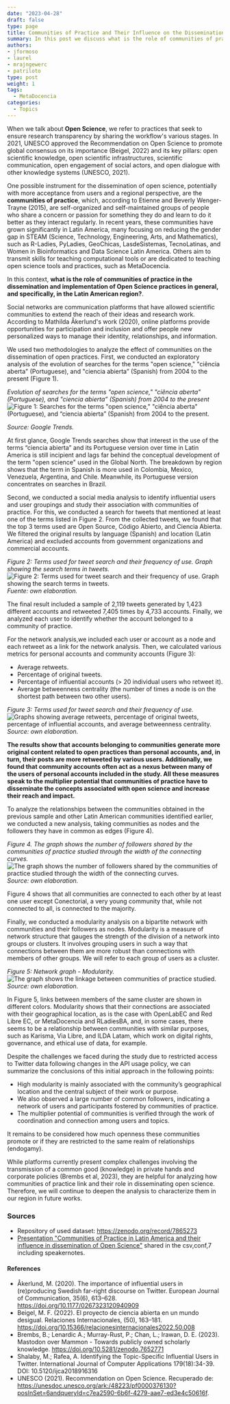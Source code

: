 ```yaml
---
date: "2023-04-28"
draft: false
type: page
title: Communities of Practice and Their Influence on the Dissemination of Open Science in Latin America
summary: In this post we discuss what is the role of communities of practice in the dissemination and implementation of Open Science practices in general, and specifically, in the Latin American region.
authors: 
- jformoso
- laurel
- mrajngewerc
- patriloto
type: post
weight: 1
tags: 
  - MetaDocencia
categories:
  - Topics
---
```


When we talk about **Open Science**, we refer to practices that seek to ensure research transparency by sharing the workflow's various stages. In 2021, UNESCO approved the Recommendation on Open Science to promote global consensus on its importance (Beigel, 2022) and its key pillars: open scientific knowledge, open scientific infrastructures, scientific communication, open engagement of social actors, and open dialogue with other knowledge systems (UNESCO, 2021).

One possible instrument for the dissemination of open science, potentially with more acceptance from users and a regional perspective, are the **communities of practice**, which, according to Etienne and Beverly Wenger-Trayne (2015), are self-organized and self-maintained groups of people who share a concern or passion for something they do and learn to do it better as they interact regularly. In recent years, these communities have grown significantly in Latin America, many focusing on reducing the gender gap in STEAM (Science, Technology, Engineering, Arts, and Mathematics), such as R-Ladies, PyLadies, GeoChicas, LasdeSistemas, TecnoLatinas, and Women in Bioinformatics and Data Science Latin America. Others aim to transmit skills for teaching computational tools or are dedicated to teaching open science tools and practices, such as MetaDocencia.

In this context, **what is the role of communities of practice in the dissemination and implementation of Open Science practices in general, and specifically, in the Latin American region?**.

Social networks are communication platforms that have allowed scientific communities to extend the reach of their ideas and research work. According to Mathilda Åkerlund's work (2020), online platforms provide opportunities for participation and inclusion and offer people new personalized ways to manage their identity, relationships, and information.

We used two methodologies to analyze the effect of communities on the dissemination of open practices. First, we conducted an exploratory analysis of the evolution of searches for the terms "open science," "ciência aberta" (Portuguese), and "ciencia abierta” (Spanish) from 2004 to the present (Figure 1).

*Evolution of searches for the terms "open science," "ciência aberta" (Portuguese), and "ciencia abierta” (Spanish) from 2004 to the present*
![Figure 1: Searches for the terms "open science," "ciência aberta" (Portuguese), and “ciencia abierta” (Spanish) from 2004 to the present.](https://www.metadocencia.org/img/cp-ca/grafico1.png)

*Source: Google Trends.*

At first glance, Google Trends searches show that interest in the use of the terms “ciencia abierta” and its Portuguese version over time in Latin America is still incipient and lags far behind the conceptual development of the term "open science" used in the Global North. The breakdown by region shows that the term in Spanish is more used in Colombia, Mexico, Venezuela, Argentina, and Chile. Meanwhile, its Portuguese version concentrates on searches in Brazil.

Second, we conducted a social media analysis to identify influential users and user groupings and study their association with communities of practice. For this, we conducted a search for tweets that mentioned at least one of the terms listed in Figure 2. From the collected tweets, we found that the top 3 terms used are Open Source, Código Abierto, and Ciencia Abierta. We filtered the original results by language (Spanish) and location (Latin America) and excluded accounts from government organizations and commercial accounts.

*Figure 2: Terms used for tweet search and their frequency of use. Graph showing the search terms in tweets.*
![Figure 2: Terms used for tweet search and their frequency of use. Graph showing the search terms in tweets.](https://www.metadocencia.org/img/cp-ca/grafico2.png)
*Fuente: own elaboration.*

The final result included a sample of 2,119 tweets generated by 1,423 different accounts and retweeted 7,405 times by 4,733 accounts. Finally, we analyzed each user to identify whether the account belonged to a community of practice.

For the network analysis,we included each user or account as a node and each retweet as a link for the network analysis. Then, we calculated various metrics for personal accounts and community accounts (Figure 3):
- Average retweets.
- Percentage of original tweets.
- Percentage of influential accounts (> 20 individual users who retweet it).
- Average betweenness centrality (the number of times a node is on the shortest path between two other users).

*Figure 3: Terms used for tweet search and their frequency of use.*
![Graphs showing average retweets, percentage of original tweets, percentage of influential accounts, and average betweenness centrality.](https://www.metadocencia.org/img/cp-ca/grafico3.png)
*Source: own elaboration.*

**The results show that accounts belonging to communities generate more original content related to open practices than personal accounts, and, in turn, their posts are more retweeted by various users. Additionally, we found that community accounts often act as a nexus between many of the users of personal accounts included in the study. All these measures speak to the multiplier potential that communities of practice have to disseminate the concepts associated with open science and increase their reach and impact.** 

To analyze the relationships between the communities obtained in the previous sample and other Latin American communities identified earlier, we conducted a new analysis, taking communities as nodes and the followers they have in common as edges (Figure 4).

*Figure 4. The graph shows the number of followers shared by the communities of practice studied through the width of the connecting curves.*
![The graph shows the number of followers shared by the communities of practice studied through the width of the connecting curves.](https://www.metadocencia.org/img/cp-ca/grafico4.png)
*Source: own elaboration.*

Figure 4 shows that all communities are connected to each other by at least one user except Conectorial, a very young community that, while not connected to all, is connected to the majority.

Finally, we conducted a modularity analysis on a bipartite network with communities and their followers as nodes. Modularity is a measure of network structure that gauges the strength of the division of a network into groups or clusters. It involves grouping users in such a way that connections between them are more robust than connections with members of other groups. We will refer to each group of users as a cluster.
 
*Figure 5: Network graph - Modularity.*
![The graph shows the linkage between communities of practice studied.](https://www.metadocencia.org/img/cp-ca/grafico5.png)
*Source: own elaboration.*

In Figure 5, links between members of the same cluster are shown in different colors. Modularity shows that their connections are associated with their geographical location, as is the case with OpenLabEC and Red Libre EC, or MetaDocencia and RLadiesBA, and, in some cases, there seems to be a relationship between communities with similar purposes, such as Karisma, Via Libre, and ILDA Latam, which work on digital rights, governance, and ethical use of data, for example.

Despite the challenges we faced during the study due to restricted access to Twitter data following changes in the API usage policy, we can summarize the conclusions of this initial approach in the following points:
- High modularity is mainly associated with the community’s geographical location and the central subject of their work or purpose.
- We also observed a large number of common followers, indicating a network of users and participants fostered by communities of practice.
- The multiplier potential of communities is verified through the work of coordination and connection among users and topics.

It remains to be considered how much openness these communities promote or if they are restricted to the same realm of relationships (endogamy).

While platforms currently present complex challenges involving the transmission of a common good (knowledge) in private hands and corporate policies (Brembs et al, 2023), they are helpful for analyzing how communities of practice link and their role in disseminating open science. Therefore, we will continue to deepen the analysis to characterize them in our region in future works.

### Sources
- Repository of used dataset: https://zenodo.org/record/7865273 
- [Presentation "Communities of Practice in Latin America and their influence in dissemination of Open Science"](https://docs.google.com/presentation/d/1W70uvkyJTPwUN5YZYSmDRqgG7niPgyfFoi-rBgPfIL0/edit?usp=sharing) shared in the csv,conf,7 including speakernotes.

#### References 
- Åkerlund, M. (2020). The importance of influential users in (re)producing Swedish far-right discourse on Twitter. European Journal of Communication, 35(6), 613–628. https://doi.org/10.1177/0267323120940909
- Beigel, M. F. (2022). El proyecto de ciencia abierta en un mundo desigual. Relaciones Internacionales, (50), 163–181. https://doi.org/10.15366/relacionesinternacionales2022.50.008 
- Brembs, B.; Lenardic A.; Murray-Rust, P.; Chan, L.; Irawan, D. E. (2023). Mastodon over Mammon - Towards publicly owned scholarly knowledge. https://doi.org/10.5281/zenodo.7652771 
- Shalaby, M.; Rafea, A. Identifying the Topic-Specific Influential Users in Twitter. International Journal of Computer Applications 179(18):34-39. DOI: 10.5120/ijca2018916316
- UNESCO (2021). Recommendation on Open Science. Recuperado de: https://unesdoc.unesco.org/ark:/48223/pf0000376130?posInSet=6andqueryId=c7ea2590-6b6f-4279-aae7-ed3e4c50616f. 
